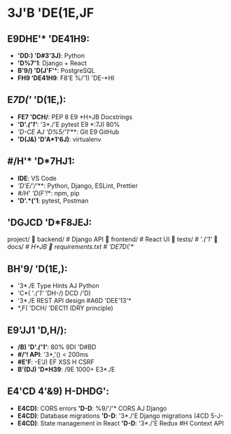 # 3J'B 'DE(1E,JF

## E9DHE'* 'DE41H9:
- **'DD:) 'D#3'3J)**: Python
- **'D%7'1**: Django + React
- **B'9/) 'D(J'F'***: PostgreSQL
- **FH9 'DE41H9**: F8'E %/'1) 'DE-*HI

## E*7D('* 'D(1E,):
- **FE7 'DCH/**: PEP 8 E9 *H+JB Docstrings
- **'D'.*('1'***: '3*./'E pytest E9 *:7J) 80%
- **'D*-CE AJ 'D%5/'1'***: Git E9 GitHub
- **'D(J&) 'D'A*1'6J)**: virtualenv

## #/H'* 'D*7HJ1:
- **IDE**: VS Code
- **'D'E*/'/'***: Python, Django, ESLint, Prettier
- **#/H'* 'D(F'!**: npm, pip
- **'D'.*('1**: pytest, Postman

## 'DGJCD 'D*F8JEJ:
project/
   backend/ # Django API
   frontend/ # React UI
   tests/ # '.*('1'*
   docs/ # *H+JB
   requirements.txt # 'DE*7D('*

## BH'9/ 'D(1E,):
- '3*./E Type Hints AJ Python
- 'C*( '.*('1'* 'DH-/) DCD /'D)
- '3*./E REST API design #A6D 'DEE'13'*
- *,F( 'DCH/ 'DEC11 (DRY principle)

## E9'JJ1 'D,H/):
- **/B) 'D'.*('1'***: 80% 9DI 'D#BD
- **#/'! API**: '3*,'() < 200ms
- **#E'F**: -E'J) EF XSS H CSRF
- **B'(DJ) 'D*H39**: /9E 1000+ E3*./E

## E4'CD 4'&9) H-DHDG':
- **E4CD)**: CORS errors
  **'D-D**: %9/'/'* CORS AJ Django
- **E4CD)**: Database migrations
  **'D-D**: '3*./'E Django migrations (4CD 5-J-
- **E4CD)**: State management in React
  **'D-D**: '3*./'E Redux #H Context API